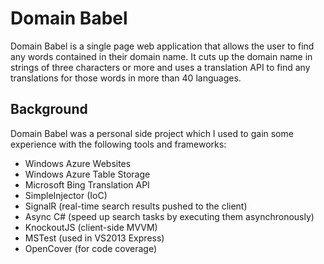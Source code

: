 Domain Babel
============

Domain Babel is a single page web application that allows the user to find any words contained in their domain name.
It cuts up the domain name in strings of three characters or more and uses a translation API to find any translations for those words in more than 40 languages.

Background
----------
Domain Babel was a personal side project which I used to gain some experience with the following tools and frameworks:
- Windows Azure Websites
- Windows Azure Table Storage
- Microsoft Bing Translation API
- SimpleInjector (IoC)
- SignalR (real-time search results pushed to the client)
- Async C# (speed up search tasks by executing them asynchronously)
- KnockoutJS (client-side MVVM)
- MSTest (used in VS2013 Express)
- OpenCover (for code coverage)
